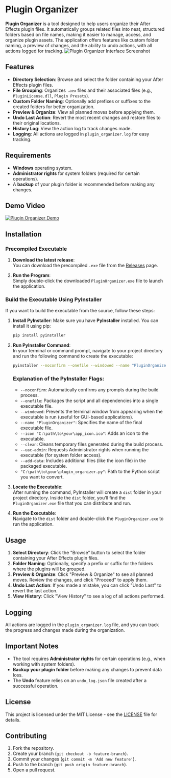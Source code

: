 # Plugin Organizer

**Plugin Organizer** is a tool designed to help users organize their After Effects plugin files. It automatically groups related files into neat, structured folders based on file names, making it easier to manage, access, and organize plugin assets. The application offers features like custom folder naming, a preview of changes, and the ability to undo actions, with all actions logged for tracking.
![Plugin Organizer Interface Screenshot](https://i.ibb.co/BVTWSfxD/neat.png "Plugin Organizer Main Window")

## Features

- **Directory Selection**: Browse and select the folder containing your After Effects plugin files.
- **File Grouping**: Organizes `.aex` files and their associated files (e.g., `PluginLicense.dll`, `Plugin Presets`).
- **Custom Folder Naming**: Optionally add prefixes or suffixes to the created folders for better organization.
- **Preview & Organize**: View all planned moves before applying them.
- **Undo Last Action**: Revert the most recent changes and restore files to their original locations.
- **History Log**: View the action log to track changes made.
- **Logging**: All actions are logged in `plugin_organizer.log` for easy tracking.

## Requirements

- **Windows** operating system.
- **Administrator rights** for system folders (required for certain operations).
- A **backup** of your plugin folder is recommended before making any changes.
  
## Demo Video

[![Plugin Organizer Demo](https://nofilmschool.com/media-library/top-adobe-after-effects-plugins.jpg?id=34070193&width=1200&height=600&coordinates=0%2C60%2C0%2C60)](https://youtu.be/-9tZ8Z3yuXk)

## Installation

### Precompiled Executable

1. **Download the latest release**:  
   You can download the precompiled `.exe` file from the [Releases](https://github.com/hygef-v4/plugin-organizer/releases) page.

2. **Run the Program**:  
   Simply double-click the downloaded `PluginOrganizer.exe` file to launch the application.

### Build the Executable Using PyInstaller

If you want to build the executable from the source, follow these steps:

1. **Install PyInstaller**:
   Make sure you have **PyInstaller** installed. You can install it using pip:

   ```bash
   pip install pyinstaller
   ```

2. **Run PyInstaller Command**:  
   In your terminal or command prompt, navigate to your project directory and run the following command to create the executable:

   ```bash
   pyinstaller --noconfirm --onefile --windowed --name "PluginOrganizer" --icon "C:\path\to\your\app_icon.ico" --clean --uac-admin --add-data "C:\path\to\your\app_icon.ico;app-icon" "C:\path\to\your\plugin_organizer.py"
   ```

   ### Explanation of the PyInstaller Flags:
   - `--noconfirm`: Automatically confirms any prompts during the build process.
   - `--onefile`: Packages the script and all dependencies into a single executable file.
   - `--windowed`: Prevents the terminal window from appearing when the executable is run (useful for GUI-based applications).
   - `--name "PluginOrganizer"`: Specifies the name of the final executable file.
   - `--icon "C:\path\to\your\app_icon.ico"`: Adds an icon to the executable.
   - `--clean`: Cleans temporary files generated during the build process.
   - `--uac-admin`: Requests Administrator rights when running the executable (for system folder access).
   - `--add-data`: Includes additional files (like the icon file) in the packaged executable.
   - `"C:\path\to\your\plugin_organizer.py"`: Path to the Python script you want to convert.

3. **Locate the Executable**:  
   After running the command, PyInstaller will create a `dist` folder in your project directory. Inside the `dist` folder, you’ll find the `PluginOrganizer.exe` file that you can distribute and run.

4. **Run the Executable**:  
   Navigate to the `dist` folder and double-click the `PluginOrganizer.exe` to run the application.

## Usage

1. **Select Directory**: Click the "Browse" button to select the folder containing your After Effects plugin files.
2. **Folder Naming**: Optionally, specify a prefix or suffix for the folders where the plugins will be grouped.
3. **Preview & Organize**: Click "Preview & Organize" to see all planned moves. Review the changes, and click "Proceed" to apply them.
4. **Undo Last Action**: If you made a mistake, you can click "Undo Last" to revert the last action.
5. **View History**: Click "View History" to see a log of all actions performed.

## Logging

All actions are logged in the `plugin_organizer.log` file, and you can track the progress and changes made during the organization.

## Important Notes

- The tool requires **Administrator rights** for certain operations (e.g., when working with system folders).
- **Backup your plugin folder** before making any changes to prevent data loss.
- The **Undo** feature relies on an `undo_log.json` file created after a successful operation.

## License

This project is licensed under the MIT License - see the [LICENSE](LICENSE) file for details.

## Contributing

1. Fork the repository.
2. Create your branch (`git checkout -b feature-branch`).
3. Commit your changes (`git commit -m 'Add new feature'`).
4. Push to the branch (`git push origin feature-branch`).
5. Open a pull request.
